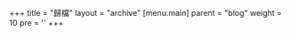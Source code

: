 +++
title = "歸檔"
layout = "archive"
[menu.main]
  parent = "blog"
  weight = 10
  pre = '<i class="fas fa-fw fa-file-archive me-1"></i>'
+++
